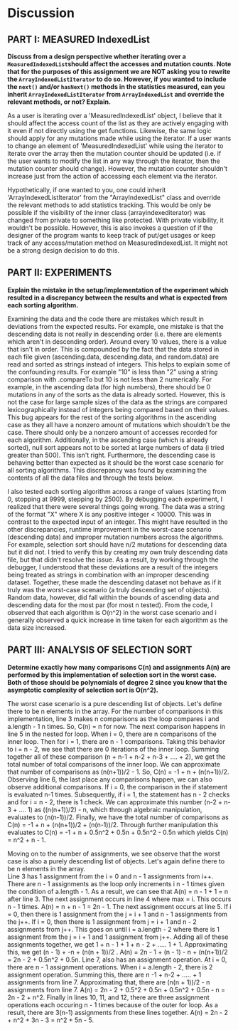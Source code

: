 # Discussion

## PART I: MEASURED IndexedList

**Discuss from a design perspective whether iterating over a `MeasuredIndexedList`should 
affect the accesses and mutation counts. Note that for the purposes of this assignment we are NOT 
asking you to rewrite the `ArrayIndexedListIterator` to do so. However, if you wanted to include 
the `next()` and/or `hasNext()` methods in the statistics measured, can you inherit 
`ArrayIndexedListIterator` from `ArrayIndexedList` and override the relevant methods, or not? 
Explain.**

As a user is iterating over a 'MeasuredIndexedList' object, I believe that it should affect the access count of the list as they are actively engaging with it even if not directly using the get functions.
Likewise, the same logic should apply for any mutations made while using the iterator. If a user wants to change an element of 'MeasuredIndexedList' while using the iterator to iterate over the array
then the mutation counter should be updated (i.e. if the user wants to modify the list in any way through the iterator, then the mutation counter should change). However, the mutation counter shouldn't
increase just from the action of accessing each element via the iterator. 

Hypothetically, if one wanted to you, one could inherit
'ArrayIndexedListIterator' from the "ArrayIndexedList" class and override the relevant methods to add statistics tracking. This would be only be possible if the visibility of the inner class (arrayindexediterator) was changed 
from private to something like protected. With private visibility, it wouldn't be possible. However, this is also invokes a question of if the 
designer of the program wants to keep track of put/get usages or keep track of any access/mutation method on MeasuredIndexedList. It might not be a strong design decision to do this.




## PART II: EXPERIMENTS

**Explain the mistake in the setup/implementation of the experiment which resulted in a discrepancy 
between the results and what is expected from each sorting algorithm.**

Examining the data and the code there are mistakes which result in deviations from the expected results. For example, 
one mistake is that the descending data is not really in descending order (i.e. there are elements which aren't in descending order). Around every 10 values, there is a value
that isn't in order. This is compounded by the fact that the data stored in each file given (ascending.data, descending.data, and random.data) 
are read and sorted as strings instead of integers. 
This helps to explain some of the confounding results. For example "10" is less than "2" using a string comparison with .compareTo but 10 is not less than 2 numerically.
For example, in the ascending data (for high numbers), there should be 0 mutations in any of the sorts as the data is already sorted. However, this is not the case for large sample sizes of the data
as the strings are compared lexicographically instead of integers being compared based on their values. This bug appears for the rest of the sorting algorithms in the ascending case 
as they all have a nonzero amount of mutations which shouldn't be the case. There should only be a nonzero amount of accesses recorded for each algorithm.
Additionally, in the ascending case (which is already sorted), null sort appears not to be sorted at large numbers of data (i tried greater than 500). This isn't right.
Furthermore, the descending case is behaving better than expected as it should be the worst case scenario for all sorting algorithms. This discrepancy was found by examining the contents of all the data files and through the tests below.


I also tested each sorting algorithm across a range of values (starting from 0, stopping at 9999, stepping by 2500). By debugging each experiment, I realized that there were several things going wrong. The data was a string of the format "X" where X is any positive integer < 10000.
This was in contrast to the expected input of an integer. This might have resulted in the other discrepancies, runtime improvement in the worst-case scenario (descending data) and improper mutation numbers across the algorithms.
For example, selection sort should have n/2 mutations for descending data but it did not. I tried to verify this by creating my own truly descending data file, but that didn't resolve the issue. As a result, by working through the debugger, I understood that these deviations are a result of the 
integers being treated as strings in combination with an improper descending dataset. Together, these made the descending dataset not behave as if it truly was the worst-case scenario (a truly descending set of objects). Random data, however, did fall within the bounds of ascending data and descending data for the most par (for most n tested).
From the code, I observed that each algorithm is O(n^2) in the worst case scenario and i generally observed a quick increase in time taken for each algorithm as the data size increased.


## PART III: ANALYSIS OF SELECTION SORT

**Determine exactly how many comparisons C(n) and assignments A(n) are performed by this 
implementation of selection sort in the worst case. Both of those should be polynomials of degree 2 
since you know that the asymptotic complexity of selection sort is O(n^2).**

The worst case scenario is a pure descending list of objects. Let's define there to be n elements in the array. 
For the number of comparisons in this implementation, line 3 makes n comparisons as the loop compares i and a.length - 1 n times.
So, C(n) = n for now. The next comparison happens in line 5 in the nested for loop. When i = 0, there are n comparisons of the inner loop. 
Then for i = 1, there are n - 1 comparisons. Taking this behavior to i = n - 2, we see that there are 0 iterations of the inner loop. Summing together 
all of these comparison (n + n-1 + n-2 + n-3 + .... + 2), we get the total number of total comparisons of the inner loop. We can approximate that number
of comparisons as (n(n+1))/2 - 1. So, C(n) = -1 + n + (n(n+1))/2. Observing line 6, the last place any comparisons happen, we can also observe additional comparisons. If i = 0, the comparison
in the if statement is evaluated n-1 times. Subsequently, if i = 1, the statement has n - 2 checks and for i = n - 2, there is 1 check. We can approximate this number (n-2 + n-3  + .... 1)
as ((n(n+1))/2) - n, which through algebraic manipulation, evaluates to (n(n-1))/2. Finally, we have the total number of comparisons as C(n) = -1 + n + (n(n+1))/2 + (n(n-1))/2. Through further 
manipulation this evaluates to C(n) = -1 + n + 0.5n^2 + 0.5n + 0.5n^2 - 0.5n which yields C(n) = n^2 + n - 1. 

Moving on to the number of assignments, we see observe that the worst case is also a purely descending list of objects. Let's again define there to be n elements in the array.  
Line 3 has 1 assignment from the i = 0 and n - 1 assignments from i++. There are n - 1 assignments as the loop only increments i n - 1 times given the condition of a.length - 1.
As a result, we can see that A(n) = n - 1 + 1 = n after line 3. The next assignment occurs in line 4 where max = i. This occurs n - 1 times. A(n) = n + n - 1 = 2n - 1. The next 
assignment occurs at line 5. If i = 0, then there is 1 assignment from the j = i + 1 and n - 1 assignments from the j++. If i = 0, then there is 1 assignment from j = i + 1
and n - 2 assignments from j++. This goes on until i = a.length - 2 where there is 1 assignment from the j = i + 1 and 1 assignment from j++.
Adding all of these assignments together, we get 1 + n - 1 + 1 + n - 2 +  ..... 1 + 1. Approximating this, we get (n - 1) + -n + (n(n + 1))/2 . A(n) = 2n - 1 + (n - 1) - n + (n(n+1))/2 = 2n - 2 + 0.5n^2 + 0.5n. Line 7, also has an assignment
operation. At i = 0, there are n - 1 assignment operations. When i = a.length - 2, there is 2 assignment operation. Summing this, there are n -1 + n-2 + ..... + 1 assignments from line 7. Approximating that, there are
(n(n + 1))/2 - n assignments from line 7. A(n) = 2n - 2 + 0.5^2 + 0.5n + 0.5n^2 + 0.5n - n = 2n - 2 + n^2. Finally in lines 10, 11, and 12, there are three assignment operations each occuring n - 1 times because of the outer for loop.
As a result, there are 3(n-1) assignments from these lines together. A(n) = 2n - 2 + n^2 + 3n - 3 = n^2 + 5n - 5.
